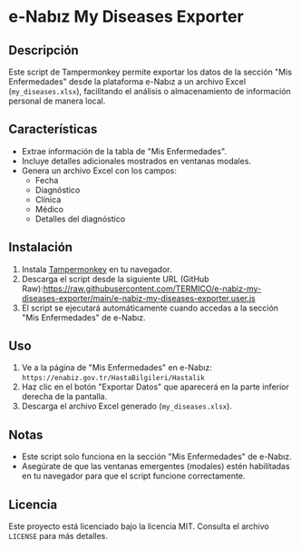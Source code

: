 # e-Nabız My Diseases Exporter

## Descripción
Este script de Tampermonkey permite exportar los datos de la sección "Mis Enfermedades" desde la plataforma e-Nabız a un archivo Excel (`my_diseases.xlsx`), facilitando el análisis o almacenamiento de información personal de manera local.

## Características
- Extrae información de la tabla de "Mis Enfermedades".
- Incluye detalles adicionales mostrados en ventanas modales.
- Genera un archivo Excel con los campos:
  - Fecha
  - Diagnóstico
  - Clínica
  - Médico
  - Detalles del diagnóstico

## Instalación
1. Instala [Tampermonkey](https://www.tampermonkey.net/) en tu navegador.
2. Descarga el script desde la siguiente URL (GitHub Raw):https://raw.githubusercontent.com/TERMICO/e-nabiz-my-diseases-exporter/main/e-nabiz-my-diseases-exporter.user.js
3. El script se ejecutará automáticamente cuando accedas a la sección "Mis Enfermedades" de e-Nabız.

## Uso
1. Ve a la página de "Mis Enfermedades" en e-Nabız:  
`https://enabiz.gov.tr/HastaBilgileri/Hastalik`
2. Haz clic en el botón "Exportar Datos" que aparecerá en la parte inferior derecha de la pantalla.
3. Descarga el archivo Excel generado (`my_diseases.xlsx`).

## Notas
- Este script solo funciona en la sección "Mis Enfermedades" de e-Nabız.
- Asegúrate de que las ventanas emergentes (modales) estén habilitadas en tu navegador para que el script funcione correctamente.

## Licencia
Este proyecto está licenciado bajo la licencia MIT. Consulta el archivo `LICENSE` para más detalles.
